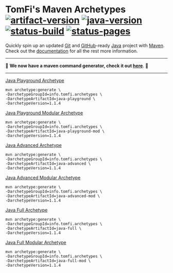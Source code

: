 # TomFi's Maven Archetypes</br>[![artifact-version]][0] [![java-version]][1] [![status-build]][2] [![status-pages]][6]

Quickly spin up an updated [Git][8] and [GitHub][5]-ready [Java][3] project with [Maven][4].</br>
Check out the [documentation][7] for all the rest more information.

---

:rocket: **We now have a maven command generator, check it out [here][9]**. :rocket:

---

[Java Playground Archetype](https://archetypes.tomfi.info/archetypes/java-playground/)

```shell
mvn archetype:generate \
-DarchetypeGroupId=info.tomfi.archetypes \
-DarchetypeArtifactId=java-playground \
-DarchetypeVersion=1.1.4
```

[Java Playground Modular Archetype](https://archetypes.tomfi.info/archetypes/java-playground-mod/)

```shell
mvn archetype:generate \
-DarchetypeGroupId=info.tomfi.archetypes \
-DarchetypeArtifactId=java-playground-mod \
-DarchetypeVersion=1.1.4
```

[Java Advanced Archetype](https://archetypes.tomfi.info/archetypes/java-advanced/)

```shell
mvn archetype:generate \
-DarchetypeGroupId=info.tomfi.archetypes \
-DarchetypeArtifactId=java-advanced \
-DarchetypeVersion=1.1.4
```

[Java Advanced Modular Archetype](https://archetypes.tomfi.info/archetypes/java-advanced-mod/)

```shell
mvn archetype:generate \
-DarchetypeGroupId=info.tomfi.archetypes \
-DarchetypeArtifactId=java-advanced-mod \
-DarchetypeVersion=1.1.4
```

[Java Full Archetype](https://archetypes.tomfi.info/archetypes/java-full/)

```shell
mvn archetype:generate \
-DarchetypeGroupId=info.tomfi.archetypes \
-DarchetypeArtifactId=java-full \
-DarchetypeVersion=1.1.4
```

[Java Full Modular Archetype](https://archetypes.tomfi.info/archetypes/java-full-mod/)

```shell
mvn archetype:generate \
-DarchetypeGroupId=info.tomfi.archetypes \
-DarchetypeArtifactId=java-full-mod \
-DarchetypeVersion=1.1.4
```

<!-- editorconfig-checker-disable -->
<!-- Real Links -->
[0]: https://search.maven.org/search?q=info.tomfi.archetypes
[1]: https://openjdk.java.net/projects/jdk/17/
[2]: https://github.com/TomerFi/tomfi-archetypes/actions/workflows/stage.yml
[3]: https://www.oracle.com/java/technologies/downloads/#JDK17
[4]: https://maven.apache.org/docs/3.8.4/release-notes.html
[5]: https://github.com/
[6]: https://github.com/TomerFi/tomfi-archetypes/actions/workflows/pages.yml
[7]: https://archetypes.tomfi.info/
[8]: https://git-scm.com/
[9]: https://archetypes.tomfi.info/generator/
<!-- Badges Links -->
[artifact-version]: https://badgen.net/maven/v/maven-central/info.tomfi.archetypes/tomfi-archetypes-parent?icon=maven&label=Maven%20Central
[java-version]: https://badgen.net/badge/Java%20Version/17/5382a1
[status-build]: https://github.com/TomerFi/tomfi-archetypes/actions/workflows/stage.yml/badge.svg
[status-pages]: https://github.com/TomerFi/tomfi-archetypes/actions/workflows/pages.yml/badge.svg
